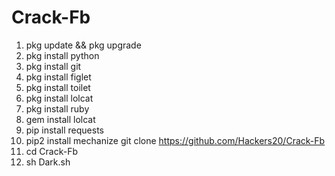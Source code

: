 # Crack-Fb

1. pkg update && pkg upgrade
2. pkg install python
3. pkg install git
4. pkg install figlet
5. pkg install toilet
6. pkg install lolcat
7. pkg install ruby
8. gem install lolcat
9. pip install requests
10. pip2 install mechanize
git clone https://github.com/Hackers20/Crack-Fb
11. cd Crack-Fb
12. sh Dark.sh
